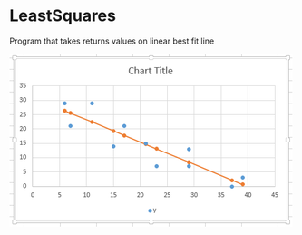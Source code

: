 # LeastSquares
Program that takes returns values on linear best fit line

![](https://github.com/tarrinr/LeastSquares/raw/master/LeastSquares.png)
